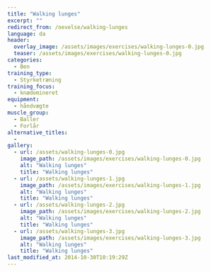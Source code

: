 ```yaml
---
title: "Walking lunges"
excerpt: ""
redirect_from: /oevelse/walking-lunges
language: da
header:
  overlay_image: /assets/images/exercises/walking-lunges-0.jpg
  teaser: /assets/images/exercises/walking-lunges-0.jpg
categories:
  - Ben
training_type: 
  - Styrketræning
training_focus: 
  - knædomineret
equipment:
  - håndvægte
muscle_group:
  - Baller
  - Forlår
alternative_titles:
  - 
gallery:
  - url: /assets/walking-lunges-0.jpg
    image_path: /assets/images/exercises/walking-lunges-0.jpg
    alt: "Walking lunges"
    title: "Walking lunges"
  - url: /assets/walking-lunges-1.jpg
    image_path: /assets/images/exercises/walking-lunges-1.jpg
    alt: "Walking lunges"
    title: "Walking lunges"
  - url: /assets/walking-lunges-2.jpg
    image_path: /assets/images/exercises/walking-lunges-2.jpg
    alt: "Walking lunges"
    title: "Walking lunges"
  - url: /assets/walking-lunges-3.jpg
    image_path: /assets/images/exercises/walking-lunges-3.jpg
    alt: "Walking lunges"
    title: "Walking lunges"
last_modified_at: 2014-10-30T10:19:29Z
---
```



